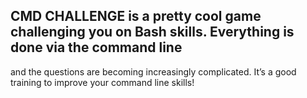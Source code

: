 ## CMD CHALLENGE is a pretty cool game challenging you on Bash skills. Everything is done via the command line 
and the questions are becoming increasingly complicated. It’s a good training to improve your command line skills!